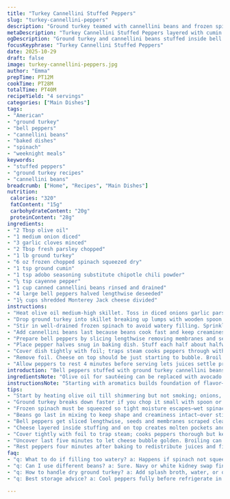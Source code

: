 ```yaml
---
title: "Turkey Cannellini Stuffed Peppers"
slug: "turkey-cannellini-peppers"
description: "Ground turkey teamed with cannellini beans and frozen spinach stuffed into bell peppers. Aromatics like onions garlic and parsley build a flavor base. Cumin adobo and cayenne bring warmth and subtle spice. Cheese melted in layers for gooey richness. Baked till peppers soften but not mushy. Simple filling with beans adding creaminess and texture. Adjust seasoning to taste. Great for batch cooking and easy weeknight meal. Hearty filling with balanced protein and fiber. Bell peppers act as vibrant edible bowls."
metaDescription: "Turkey Cannellini Stuffed Peppers layered with cumin chipotle spice, beans, spinach. Juicy ground turkey filling, melty Monterey Jack cheese, baked tender bell peppers."
ogDescription: "Ground turkey and cannellini beans stuffed inside bell peppers. Spiced with cumin, chipotle powder, melted cheese topping. Baked till tender yet firm."
focusKeyphrase: "Turkey Cannellini Stuffed Peppers"
date: 2025-10-29
draft: false
image: turkey-cannellini-peppers.jpg
author: "Emma"
prepTime: PT12M
cookTime: PT28M
totalTime: PT40M
recipeYield: "4 servings"
categories: ["Main Dishes"]
tags:
- "American"
- "ground turkey"
- "bell peppers"
- "cannellini beans"
- "baked dishes"
- "spinach"
- "weeknight meals"
keywords:
- "stuffed peppers"
- "ground turkey recipes"
- "cannellini beans"
breadcrumb: ["Home", "Recipes", "Main Dishes"]
nutrition: 
 calories: "320"
 fatContent: "15g"
 carbohydrateContent: "20g"
 proteinContent: "28g"
ingredients:
- "2 Tbsp olive oil"
- "1 medium onion diced"
- "3 garlic cloves minced"
- "2 Tbsp fresh parsley chopped"
- "1 lb ground turkey"
- "6 oz frozen chopped spinach squeezed dry"
- "1 tsp ground cumin"
- "1 tsp adobo seasoning substitute chipotle chili powder"
- "¼ tsp cayenne pepper"
- "1 cup canned cannellini beans rinsed and drained"
- "4 large bell peppers halved lengthwise deseeded"
- "1½ cups shredded Monterey Jack cheese divided"
instructions:
- "Heat olive oil medium-high skillet. Toss in diced onions garlic parsley. Listen for sizzle soften aroma—around 5 minutes. Stir occasionally to avoid browning too dark."
- "Drop ground turkey into skillet breaking up lumps with wooden spoon. Cook till meat changes color and little browning appears on edges. Takes approx 7 minutes. Keeps filling juicy."
- "Stir in well-drained frozen spinach to avoid watery filling. Sprinkle in cumin chipotle powder cayenne pepper. Cook 4 minutes stirring to evenly spread spices and warm spinach thoroughly. Smell deep smoky undertones now."
- "Add cannellini beans last because beans cook fast and keep creaminess. Stir gently to not mash beans. Remove from heat immediately once combined. Filling texture should be chunky not paste."
- "Prepare bell peppers by slicing lengthwise removing membranes and seeds. Important to scoop out white parts completely; they turn bitter."
- "Place pepper halves snug in baking dish. Stuff each half about halfway with filling. Sprinkle some cheese to add melty pockets. Stuff the rest of filling over cheese. Top with remaining cheese—don’t skimp here."
- "Cover dish tightly with foil; traps steam cooks peppers through without drying filling. Bake around 20 minutes in 395°F oven. Watch firmness; peppers should hold shape and feel tender but not floppy when poked with fork."
- "Remove foil. Cheese on top should be just starting to bubble. Broil or bake five more minutes uncovered. Ideal time for golden melted cheese crust. Listen for faint bubbling, look for golden edges not burnt."
- "Allow peppers to rest 4 minutes before serving lets juices settle prevents burning mouth. Use fork to test softness of peppers. Should yield slightly under pressure but remain sturdy enough to hold filling."
introduction: "Bell peppers stuffed with ground turkey cannellini beans and spinach. Spins a midweek dinner tale where simple ingredients transform into something more. Lots of layers: the sweet bite of onion and garlic cooking down; earthiness of cumin paired with smoky chipotle powder replacing adobo for a twist; creamy beans cushioning spiced meat. The baking ritual—filling spooned halfway first then cheese then topping with more cheese—keeps melty pockets inside and crispy cheesy crown outside. Learn cues: onions turn translucent and smell bursts open; turkey browns in spots small crumbles tell you it’s cooking evenly; steam trapped under foil softens but keeps texture. Don’t skip resting time or cheese melt step at the end. Tried this swapping Monterey Jack for sharp cheddar once—bold move but got the same cozy vibe. Using chipotle powder works well if no adobo on hand. A weeknight lifesaver with protein punch and veggies tucked in bright bell pepper bowls."
ingredientsNote: "Olive oil for sautéeing can be replaced with avocado oil if higher smoke point needed. Onion and garlic form the aromatic backbone so keep fresh—using dried parsley instead of fresh drops flavor noticeably. Ground turkey sometimes dry, add small splash broth or water if mixture feels tight during cooking. Frozen spinach must be squeezed well—extra moisture ruins filling texture making it watery when baked. Subbing adobo with chipotle chili powder gives smoky flavor without needing canned sauce on hand. Cannellini beans provide creaminess and mild taste; white kidney beans or navy beans work if unavailable. Bell peppers ripeness impacts outcome: choose firm shiny with thin skin for tenderness when baked; thick or wrinkled skins can toughen. Monterey Jack cheese melts well; substitute mozzarella for lighter taste or cheddar for sharper punch. Season to taste adding salt near end to avoid drying meat."
instructionsNote: "Starting with aromatics builds foundation of flavor—don’t rush onions garlic or parsley, soften them to translucent stage where they lose raw bite but avoid browning which brings bitterness. Ground turkey cooks fast—breaking into small pieces helps even browning and flavor distribution. Frozen spinach softens filling while adding color and nutrients; squeeze dry thoroughly or excess water ruins texture. Cooking spices into hot oil releases oils carries flavor through mix. Add beans at last moment to avoid mushiness; gentle stirring preserves bean shape. Stuffing sequence important: filling halfway then cheese creates pockets of molten cheese surrounded by meat mixture—keeps cheese from drying out or burning under foil. Covering peppers traps steam cooks gently but long enough to soften without collapse. Oven temperature dialed back slightly from original 400°F to 395°F accounts for slight timing adjustments to avoid overcooking. Removing foil allows cheese on top to brown and bubble into crisp crust. Five minutes uncovered sufficient—broiling times vary, watch closely to prevent burning. Resting peppers post bake redistributes juices and finishes off cooking softly. Look for peppers that yield slightly when pierced but aren’t collapsing. Use fork and fingertip pressure to test doneness often better than timer alone."
tips:
- "Start by heating olive oil till shimmering but not smoking; onions, garlic and parsley go in next. Listen for sizzle, smell aroma shifting from sharp raw to softened sweet. Avoid browning too dark or bitterness creeps in. Stir often but gently. I learned patience here helps flavor layer better, no rush or high heat blasts."
- "Ground turkey breaks down faster if you chop it small with spoon or spatula as it hits pan. Keep medium heat, watch edges get faint brown spots signaling Maillard reaction. Avoid drying meat, moisture loss means toughness. Sometimes I splash tiny water or broth if mixture stiffens early."
- "Frozen spinach must be squeezed so tight moisture escapes—wet spinach waterlogs filling ruining texture after baking. Add spinach right after turkey cooks through to preserve color and avoid mush. Spices bloom best when stirred into hot oil coat evenly for smoked cumin and chipotle depth."
- "Beans go last in mixing to keep shape and creaminess intact—over stirring turns filling pasty. Stir slow, lift filling gently. Heat off right after blending beans in to stop cooking. Chunky texture beats dull mush; I always eyeball consistency before stuffing peppers."
- "Bell peppers get sliced lengthwise, seeds and membranes scraped clean or bitterness sneaks in. Make sure membranes totally gone—white bits cause off-flavors and hardness. Peppers in baking dish should fit snug, so steam pockets trap heat boosting tenderness without collapse."
- "Cheese layered inside stuffing and on top creates molten pockets and crisp crown that contrast texture. Don’t skimp cheese atop or risk dry finish. Monterey Jack melts well but cheddar or mozzarella can swap depending on sharpness or mildness needed in flavor profile."
- "Cover tightly with foil to trap steam; cooks peppers thorough but keeps filling moist. Oven temp dialed slightly below 400°F steadies bake without charring edges. Peek at 20-minute mark to test softness. Peppers should give slightly when poked yet hold shape, not floppy or collapsing."
- "Uncover last five minutes to let cheese bubble golden. Broiling can speed crust but watch closely or burn. Listen for faint bubbling, watch edges turn gold, smell cheese caramelize aroma. Remove right when bubbling slows down to avoid bitter burnt taste."
- "Rest peppers four minutes after baking to redistribute juices and finish softening filling. Resting prevents lava-hot sauces that burn mouth. Fork test: gentle pressure yields slight give but peppers still stable and holding stuffing well. This step seals texture differences inside."
faq:
- "q: What to do if filling too watery? a: Happens if spinach not squeezed dry or canned beans watery. Drain beans, press spinach hard in towel. Cook longer on stove evaporates excess. Avoid adding liquid or filling becomes mushy in oven."
- "q: Can I use different beans? a: Sure. Navy or white kidney swap fine for cannellini. Each varies slightly texture and flavor but all creamy and mild. Adjust cook times for drier beans soaked beforehand. Flavor depth shifts depends on bean earthy notes."
- "q: How to handle dry ground turkey? a: Add splash broth, water, or olive oil during cooking if feels tight or drying out. Also keep meat loosely broken not packed. Low-medium heat, cook just till color change no overbrown. Moisture preserves juicy texture."
- "q: Best storage advice? a: Cool peppers fully before refrigerate in covered container. Lasts 3-4 days. Can freeze cooked peppers wrapped airtight up to 2 months. Reheat gently in oven covered to retain moisture. Microwave reheat risks soggy cheese and toughness."

---
```

